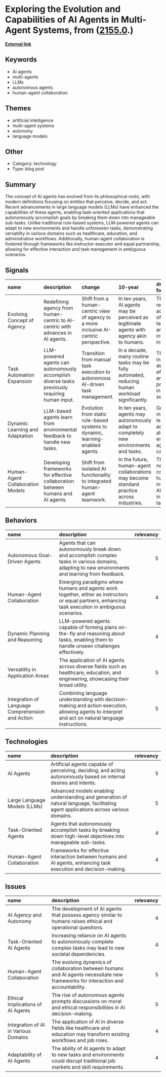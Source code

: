 # __Exploring the Evolution and Capabilities of AI Agents in Multi-Agent Systems__, from ([2155.0](https://kghosh.substack.com/p/2155.0).)

__[External link](https://ai.plainenglish.io/the-rise-of-ai-agents-a-focus-on-multi-agents-systems-7f603e0e3ef4)__



## Keywords

* AI agents
* multi-agents
* LLMs
* autonomous agents
* human-agent collaboration

## Themes

* artificial intelligence
* multi-agent systems
* autonomy
* language models

## Other

* Category: technology
* Type: blog post

## Summary

The concept of AI agents has evolved from its philosophical roots, with modern definitions focusing on entities that perceive, decide, and act. Recent advancements in large language models (LLMs) have enhanced the capabilities of these agents, enabling task-oriented applications that autonomously accomplish goals by breaking them down into manageable sub-tasks. Unlike traditional rule-based systems, LLM-powered agents can adapt to new environments and handle unforeseen tasks, demonstrating versatility in various domains such as healthcare, education, and administrative workflows. Additionally, human-agent collaboration is fostered through frameworks like instructor-executor and equal partnership, allowing for effective interaction and task management in ambiguous scenarios.

## Signals

| name                             | description                                                                                    | change                                                                                | 10-year                                                                                        | driving-force                                                                    |   relevancy |
|:---------------------------------|:-----------------------------------------------------------------------------------------------|:--------------------------------------------------------------------------------------|:-----------------------------------------------------------------------------------------------|:---------------------------------------------------------------------------------|------------:|
| Evolving Concept of Agency       | Redefining agency from human-centric to AI-centric with advances in AI agents.                 | Shift from a human-centric view of agency to a more inclusive AI-centric perspective. | In ten years, AI agents may be perceived as legitimate agents with agency akin to humans.      | The relentless advancement of AI technology and its integration into daily life. |           4 |
| Task Automation Expansion        | LLM-powered agents can autonomously accomplish diverse tasks previously requiring human input. | Transition from manual task execution to autonomous AI-driven task management.        | In a decade, many routine tasks may be fully automated, reducing human workload significantly. | The increasing demand for efficiency and productivity in various sectors.        |           5 |
| Dynamic Learning and Adaptation  | LLM-based agents learn from environmental feedback to handle new tasks.                        | Evolution from static rule-based systems to dynamic, learning-enabled agents.         | In ten years, agents may autonomously adapt to completely new environments and tasks.          | Growth in machine learning and adaptive algorithms enhances agent capabilities.  |           4 |
| Human-Agent Collaboration Models | Developing frameworks for effective collaboration between humans and AI agents.                | Shift from isolated AI functionality to integrated human-agent teamwork.              | In the future, human-agent collaborations may become standard practice across industries.      | The necessity of combining human intuition with AI efficiency in complex tasks.  |           3 |

## Behaviors

| name                                             | description                                                                                                                                         |   relevancy |
|:-------------------------------------------------|:----------------------------------------------------------------------------------------------------------------------------------------------------|------------:|
| Autonomous Goal-Driven Agents                    | Agents that can autonomously break down and accomplish complex tasks in various domains, adapting to new environments and learning from feedback.   |           5 |
| Human-Agent Collaboration                        | Emerging paradigms where humans and agents work together, either as instructors or equal partners, enhancing task execution in ambiguous scenarios. |           4 |
| Dynamic Planning and Reasoning                   | LLM-powered agents capable of forming plans on-the-fly and reasoning about tasks, enabling them to handle unseen challenges effectively.            |           4 |
| Versatility in Application Areas                 | The application of AI agents across diverse fields such as healthcare, education, and engineering, showcasing their broad utility.                  |           5 |
| Integration of Language Comprehension and Action | Combining language understanding with decision-making and action execution, allowing agents to interpret and act on natural language instructions.  |           5 |

## Technologies

| name                         | description                                                                                                                        |   relevancy |
|:-----------------------------|:-----------------------------------------------------------------------------------------------------------------------------------|------------:|
| AI Agents                    | Artificial agents capable of perceiving, deciding, and acting autonomously based on internal desires and intents.                  |           5 |
| Large Language Models (LLMs) | Advanced models enabling understanding and generation of natural language, facilitating agent applications across various domains. |           5 |
| Task-Oriented Agents         | Agents that autonomously accomplish tasks by breaking down high-level objectives into manageable sub-tasks.                        |           4 |
| Human-Agent Collaboration    | Frameworks for effective interaction between humans and AI agents, enhancing task execution and decision-making.                   |           4 |

## Issues

| name                                 | description                                                                                                                        |   relevancy |
|:-------------------------------------|:-----------------------------------------------------------------------------------------------------------------------------------|------------:|
| AI Agency and Autonomy               | The development of AI agents that possess agency similar to humans raises ethical and operational questions.                       |           4 |
| Task-Oriented AI Agents              | Increasing reliance on AI agents to autonomously complete complex tasks may lead to new societal dependencies.                     |           4 |
| Human-Agent Collaboration            | The evolving dynamics of collaboration between humans and AI agents necessitate new frameworks for interaction and accountability. |           5 |
| Ethical Implications of AI Agents    | The rise of autonomous agents prompts discussions on moral and ethical responsibilities in AI decision-making.                     |           5 |
| Integration of AI in Various Domains | The application of AI in diverse fields like healthcare and education may transform existing workflows and job roles.              |           4 |
| Adaptability of AI Agents            | The ability of AI agents to adapt to new tasks and environments could disrupt traditional job markets and skill requirements.      |           4 |